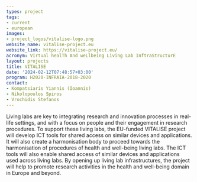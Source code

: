 ```yaml
---
types: project
tags:
- current
- european
images:
- project_logos/vitalise-logo.png
website_name: vitalise-project.eu
website_link: https://vitalise-project.eu/
acronym: VIrtual healTh And weLlbeing Living Lab InftraStructurE
layout: projects
title: VITALISE
date: '2024-02-12T07:48:57+03:00'
program: H2020-INFRAIA-2018-2020 
contact:
- Kompatsiaris Yiannis (Ioannis)
- Nikolopoulos Spiros
- Vrochidis Stefanos 
---
```

<p>
Living labs are key to integrating research and innovation processes in real-life settings, and with a focus on people and their engagement in research procedures. To support these living labs, the EU-funded VITALISE project will develop ICT tools for shared access on similar devices and applications. It will also create a harmonisation body to proceed towards the harmonisation of procedures of health and well-being living labs. The ICT tools will also enable shared access of similar devices and applications used across living labs. By opening up living lab infrastructures, the project will help to promote research activities in the health and well-being domain in Europe and beyond.
</p>